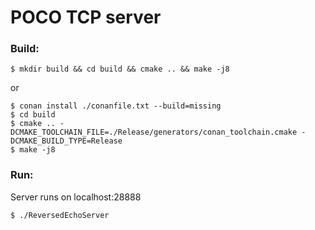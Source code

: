 # POCO TCP server

### Build:
``` 
$ mkdir build && cd build && cmake .. && make -j8
```

or

```
$ conan install ./conanfile.txt --build=missing
$ cd build
$ cmake .. -DCMAKE_TOOLCHAIN_FILE=./Release/generators/conan_toolchain.cmake -DCMAKE_BUILD_TYPE=Release
$ make -j8
```
### Run:
Server runs on localhost:28888
```
$ ./ReversedEchoServer
```

